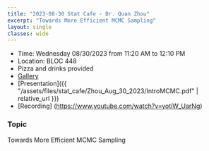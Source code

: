 ```yaml
---
title: "2023-08-30 Stat Cafe - Dr. Quan Zhou"
excerpt: "Towards More Efficient MCMC Sampling"
layout: single
classes: wide
---
```


- Time: Wednesday 08/30/2023 from 11:20 AM to 12:10 PM
- Location: BLOC 448
- Pizza and drinks provided
- [Gallery](/StatCafe/2023-08-30-gallery/)
- [Presentation]({{ "/assets/files/stat_cafe/Zhou_Aug_30_2023/IntroMCMC.pdf" | relative_url }})
- [Recording] (https://www.youtube.com/watch?v=yotiW_UarNg)

### Topic

Towards More Efficient MCMC Sampling

